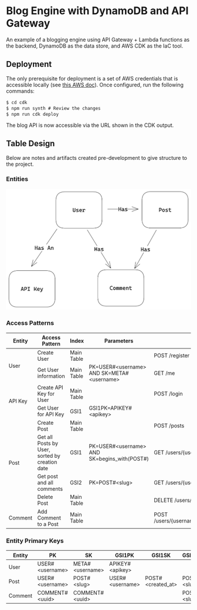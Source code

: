 # Blog Engine with DynamoDB and API Gateway

An example of a blogging engine using API Gateway + Lambda functions as the backend, DynamoDB as the data store, and AWS
CDK as the IaC tool.

## Deployment

The only prerequisite for deployment is a set of AWS credentials that is accessible locally (see [this AWS doc](https://docs.aws.amazon.com/cli/latest/userguide/cli-chap-configure.html)). Once configured, run the following commands:

```console
$ cd cdk
$ npm run synth # Review the changes
$ npm run cdk deploy
```

The blog API is now accessible via the URL shown in the CDK output.

## Table Design

Below are notes and artifacts created pre-development to give structure to the project.

### Entities

![](./docs/erd.png)

### Access Patterns

<table>
    <thead>
        <th>Entity</th>
        <th>Access Pattern</th>
        <th>Index</th>
        <th>Parameters</th>
        <th>Notes</th>
    </thead>
    <tbody>
        <tr>
            <td rowspan="2">User</td>
            <td>Create User</td>
            <td>Main Table</td>
            <td></td>
            <td>POST /register</td>
        </tr>
        <tr>
            <td>Get User information</td>
            <td>Main Table</td>
            <td>PK=USER#&lt;username> AND SK=META#&lt;username></td>
            <td>GET /me</td>
        </tr>
        <tr>
            <td rowspan="2">API Key</td>
            <td>Create API Key for User</td>            
            <td>Main Table</td>
            <td></td>
            <td>POST /login</td>
        </tr>
        <tr>
            <td>Get User for API Key</td>
            <td>GSI1</td>
            <td>GSI1PK=APIKEY#&lt;apikey></td>
            <td></td>
        </tr>
        <tr>
            <td rowspan="4">Post</td>
            <td>Create Post</td>
            <td>Main Table</td>
            <td></td>
            <td>POST /posts</td>
        </tr>
        <tr>
            <td>Get all Posts by User, sorted by creation date</td>
            <td>GSI1</td>
            <td>PK=USER#&lt;username> AND SK=begins_with(POST#)</td>
            <td>GET /users/{username}/posts</td>
        </tr>
        <tr>
            <td>Get post and all comments</td>
            <td>GSI2</td>
            <td>PK=POST#&lt;slug></td>
            <td>GET /users/{username}/posts/{slug}</td>
        </tr>
        <tr>
            <td>Delete Post</td>
            <td>Main Table</td>
            <td></td>
            <td>DELETE /users/{username}/posts/{slug}</td>
        </tr>
        <tr>
            <td>Comment</td>
            <td>Add Comment to a Post</td>
            <td>Main Table</td>
            <td></td>
            <td>POST /users/{username}/posts/{slug}/comments</td>
        </tr>
    </tbody>
</table>

### Entity Primary Keys

| Entity  | PK               | SK               | GSI1PK           | GSI1SK             | GSI2PK       | GSI2SK                |
|---------|------------------|------------------|------------------|--------------------|--------------|-----------------------|
| User    | USER#\<username> | META#\<username> | APIKEY#\<apikey> |                    |              |                       |
| Post    | USER#\<username> | POST#\<slug>     | USER#\<username> | POST#\<created_at> | POST#\<slug> | POST#\<slug>          |
| Comment | COMMENT#\<uuid>  | COMMENT#\<uuid>  |                  |                    | POST#\<slug> | COMMENT#\<created_at> |

